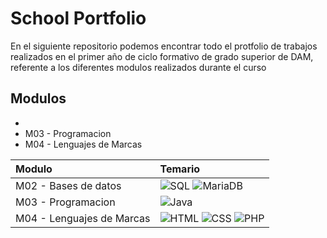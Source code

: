 # School Portfolio

En el siguiente repositorio podemos encontrar todo el protfolio de trabajos realizados en el primer año de ciclo formativo de grado superior de DAM, 
referente a los diferentes modulos realizados durante el curso

## Modulos
<ul>
  <li></li>
  <li>M03 - Programacion</li>
  <li>M04 - Lenguajes de Marcas</li>
</ul>


| Modulo                  | Temario        |
|:------------------------|:---------------|
|M02 - Bases de datos     |![SQL](https://img.shields.io/badge/MySQL-00000F?style=for-the-badge&logo=mysql&logoColor=white) ![MariaDB](https://img.shields.io/badge/MariaDB-003545?style=for-the-badge&logo=mariadb&logoColor=white)|
|M03 - Programacion       |![Java](https://img.shields.io/badge/Java-ED8B00?style=for-the-badge&logo=openjdk&logoColor=white)|
|M04 - Lenguajes de Marcas|![HTML](https://img.shields.io/badge/HTML-239120?style=for-the-badge&logo=html5&logoColor=white) ![CSS](https://img.shields.io/badge/CSS-239120?&style=for-the-badge&logo=css3&logoColor=white) ![PHP](https://img.shields.io/badge/PHP-777BB4?style=for-the-badge&logo=php&logoColor=white)|








